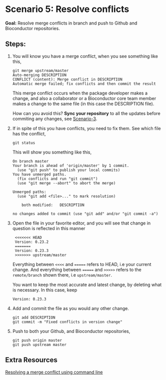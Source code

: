 # Scenario 5: Resolve conflicts

**Goal:** Resolve merge conflicts in branch and push to Github and Bioconductor repositories.


## Steps:

1. You will know you have a merge conflict, when you see something like this,

    ```
    git merge upstream/master
    Auto-merging DESCRIPTION
    CONFLICT (content): Merge conflict in DESCRIPTION
    Automatic merge failed; fix conflicts and then commit the result
    ```

    This merge conflict occurs when the package developer makes a change, and also a collaborator or a Bioconductor core team member makes a change to the same file (in this case the DESCRIPTION file).

    How can you avoid this? **Sync your repository** to all the updates before commiting any changes, see [Scenario-3][].

3. If in spite of this you have conflicts, you need to fix them. See which file has the conflict,

    ```
    git status
    ```

    This will show you something like this,

    ```
	On branch master
	Your branch is ahead of 'origin/master' by 1 commit.
	  (use "git push" to publish your local commits)
	You have unmerged paths.
	  (fix conflicts and run "git commit")
	  (use "git merge --abort" to abort the merge)

	Unmerged paths:
	  (use "git add <file>..." to mark resolution)

		both modified:   DESCRIPTION

	no changes added to commit (use "git add" and/or "git commit -a")
    ```

4. Open the file in your favorite editor, and you will see that change in question is reflected in this manner

	```
	 <<<<<<< HEAD
	 Version: 0.23.2
	 =======
 	 Version: 0.23.3
	 >>>>>>> upstream/master
	```

	Everything between `<<<<` and `=====` refers to HEAD, i.e your current change. And everything between `=====` and `>>>>>` refers to the `remote/branch` shown there, i.e `upstream/master`.

	You want to keep the most accurate and latest change, by deleting what is necessary. In this case, keep

	```
 	Version: 0.23.3
	```

5. Add and commit the file as you would any other change.

	```
	git add DESCRIPTION
	git commit -m "Fixed conflicts in version change"
	```

6. 	Push to both your Github, and Bioconductor repositories,

	```
	git push origin master
	git push upstream master
	```

## Extra Resources

[Resolving a merge conflict using command line][]


[Resolving a merge conflict using command line]: https://help.github.com/articles/resolving-a-merge-conflict-using-the-command-line/
[Scenario-3]: scenario-3-pull-from-gitbioc-push-github.md
